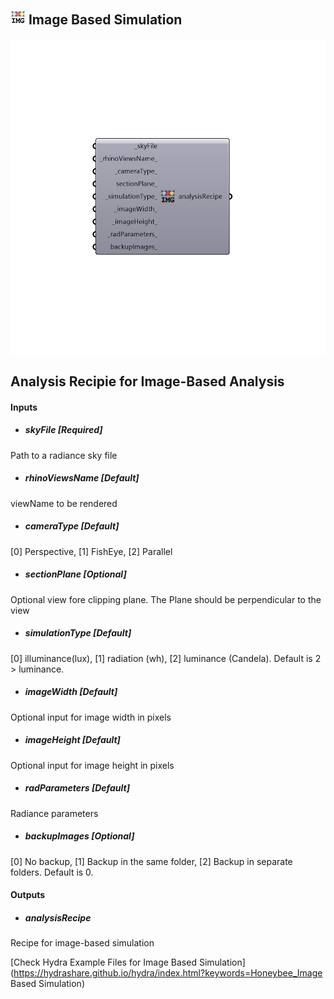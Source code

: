 ## ![](../../images/icons/Image_Based_Simulation.png) Image Based Simulation

![](../../images/components/Image_Based_Simulation.png)

Analysis Recipie for Image-Based Analysis
 -
 

#### Inputs
* ##### skyFile [Required]
Path to a radiance sky file
* ##### rhinoViewsName [Default]
viewName to be rendered
* ##### cameraType [Default]
[0] Perspective, [1] FishEye, [2] Parallel
* ##### sectionPlane [Optional]
Optional view fore clipping plane. The Plane should be perpendicular to the view
* ##### simulationType [Default]
[0] illuminance(lux), [1] radiation (wh), [2] luminance (Candela). Default is 2 > luminance.
* ##### imageWidth [Default]
Optional input for image width in pixels
* ##### imageHeight [Default]
Optional input for image height in pixels
* ##### radParameters [Default]
Radiance parameters
* ##### backupImages [Optional]
[0] No backup, [1] Backup in the same folder, [2] Backup in separate folders. Default is 0.

#### Outputs
* ##### analysisRecipe
Recipe for image-based simulation


[Check Hydra Example Files for Image Based Simulation](https://hydrashare.github.io/hydra/index.html?keywords=Honeybee_Image Based Simulation)